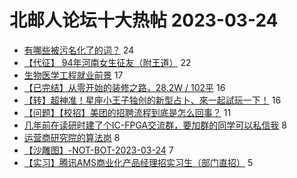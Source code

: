 # 北邮人论坛十大热帖 2023-03-24

- [有哪些被污名化了的词？](https://bbs.byr.cn/article/Talking/6380576) 24
- [【代征】 94年河南女生征友（附王道）](https://bbs.byr.cn/article/Friends/2037810) 22
- [生物医学工程就业前景](https://bbs.byr.cn/article/AimGraduate/1222790) 17
- [【已完结】从零开始的装修之路，28.2W / 102平](https://bbs.byr.cn/article/Home/127496) 16
- [【转】超神准！星座小王子独创的新型占卜、來一起試玩一下！](https://bbs.byr.cn/article/Constellations/326533) 16
- [【问题】【校招】美团的招聘流程到底是怎么回事？](https://bbs.byr.cn/article/Job/2187435) 11
- [几年前在读研时建了个IC-FPGA交流群，要加群的同学可以私信我](https://bbs.byr.cn/article/Circuit/27824) 8
- [运营商研究院的算法岗](https://bbs.byr.cn/article/WorkLife/1181995) 8
- [【沙雕图】-NOT-BOT-2023-03-24](https://bbs.byr.cn/article/Picture/3338137) 7
- [【实习】腾讯AMS商业化产品经理招实习生（部门直招）](https://bbs.byr.cn/article/PMatBUPT/25072) 5


